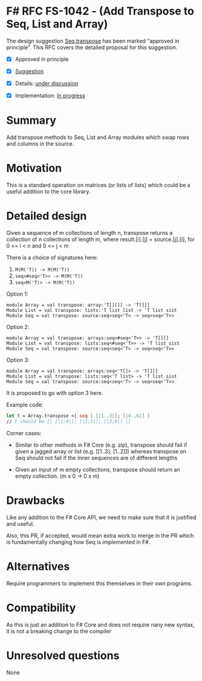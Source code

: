 # F# RFC FS-1042 - (Add Transpose to Seq, List and Array)

The design suggestion [Seq.transpose](https://github.com/fsharp/fslang-suggestions/issues/106) has been marked "approved in principle".
This RFC covers the detailed proposal for this suggestion.

* [x] Approved in principle
* [X] [Suggestion](https://github.com/fsharp/fslang-suggestions/issues/106)
* [X] Details: [under discussion](https://github.com/fsharp/fslang-design/issues/236)
* [X] Implementation: [In progress](https://github.com/Microsoft/visualfsharp/pull/4020)


# Summary
[summary]: #summary

Add transpose methods to Seq, List and Array modules which swap rows and columns in the source.

# Motivation
[motivation]: #motivation

This is a standard operation on matrices (or lists of lists) which could be a useful addition to the core library.

# Detailed design
[design]: #detailed-design

Given a sequence of m collections of length n, transpose returns a collection of n collections of length m, where result.[i].[j] = source.[j].[i], for 0 <= i < n and 0 <= j < m

There is a choice of signatures here:

1. `M(M('T)) -> M(M('T))`
3. `seq<#seq<'T>> -> M(M('T))`
2. `seq<M('T)> -> M(M('T))`

Option 1:

```
module Array = val transpose: array:'T[][]] -> 'T[][]
Module List = val transpose: lists:'T list list -> 'T list sist
Module Seq = val transpose: source:seq<seq<'T> -> seq<seq<'T>>
```

Option 2:

```
module Array = val transpose: arrays:seq<#seq<'T>> -> 'T[][]
Module List = val transpose: lists:seq<#seq<'T>> -> 'T list sist
Module Seq = val transpose: source:seq<seq<'T> -> seq<seq<'T>>
```

Option 3:

```
module Array = val transpose: arrays:seq<'T[]> -> 'T[][]
Module List = val transpose: lists:seq<'T list> -> 'T list sist
Module Seq = val transpose: source:seq<seq<'T> -> seq<seq<'T>>
```

It is proposed to go with option 3 here.

Example code:

```fsharp
let t = Array.transpose <| seq [ [|1..3|]; [|4..6|] ]
// t should be [| [|1;4|]; [|2;5|]; [|3;6|] |]
```

Corner cases:
* Similar to other methods in F# Core (e.g. zip), transpose should fail if given a jagged array or list (e.g. [[1..3]; [1..2]]) whereas transpose on Seq should not fail if the inner sequences are of different lengths

* Given an input of m empty collections, transpose should return an empty collection. (m x 0 -> 0 x m)

# Drawbacks
[drawbacks]: #drawbacks

Like any addition to the F# Core API, we need to make sure that it is justified and useful.

Also, this PR, if accepted, would mean extra work to merge in the PR which is fundamentally changing how Seq is implemented in F#.

# Alternatives
[alternatives]: #alternatives

Require programmers to implement this themselves in their own programs.

# Compatibility
[compatibility]: #compatibility

As this is just an addition to F# Core and does not require nany new syntax, it is not a breaking change to the compiler


# Unresolved questions
[unresolved]: #unresolved-questions

None

